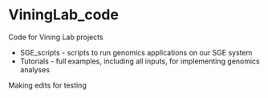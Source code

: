 # ViningLab_code
Code for Vining Lab projects


- SGE_scripts - scripts to run genomics applications on our SGE system
- Tutorials - full examples, including all inputs, for implementing genomics analyses


Making edits for testing
